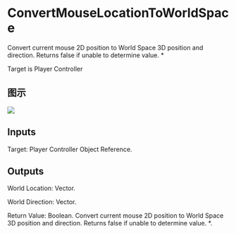 # ConvertMouseLocationToWorldSpace

Convert current mouse 2D position to World Space 3D position and direction. Returns false if unable to determine value. *

Target is Player Controller

## 图示

![]($-20221218-19065625.png)

## Inputs

Target: Player Controller Object Reference.  

## Outputs

World Location: Vector.

World Direction: Vector.

Return Value: Boolean. Convert current mouse 2D position to World Space 3D position and direction. Returns false if unable to determine value. *.

